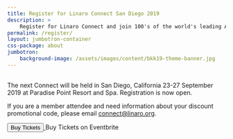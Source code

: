 ```yaml
---
title: Register for Linaro Connect San Diego 2019
description: >
    Register for Linaro Connect and join 100's of the world's leading Arm Open Source engineers.
permalink: /register/
layout: jumbotron-container
css-package: about
jumbotron:
    background-image: /assets/images/content/bkk19-theme-banner.jpg
---
```

<div class="col-md-12" style="margin-top:30px;" markdown="1">

The next Connect will be held in San Diego, California 23-27 September 2019 at Paradise Point Resort and Spa. Registration is now open. 

If you are a member attendee and need information about your discount promotional code, please email [connect@linaro.org](mailto:connect@linaro.org).

</div>
<!-- Noscript content for added SEO -->
<noscript><a href="https://www.eventbrite.co.uk/e/linaro-connect-san-diego-2019-san19-registration-61310925629" rel="noopener noreferrer" target="_blank"></noscript>
<!-- You can customize this button any way you like -->
<button id="eventbrite-widget-modal-trigger-61310925629" type="button">Buy Tickets</button>
<noscript></a>Buy Tickets on Eventbrite</noscript>
<script src="https://www.eventbrite.co.uk/static/widgets/eb_widgets.js"></script>
<script type="text/javascript">
    window.EBWidgets.createWidget({
        widgetType: 'checkout',
        eventId: '61310925629',
        modal: true,
        modalTriggerElementId: 'eventbrite-widget-modal-trigger-61310925629',
    });
</script>
<div id="eventbrite-widget-container-61310925629"></div>
<script type="text/javascript">
    window.EBWidgets.createWidget({
        widgetType: 'checkout',
        eventId: '61310925629',
        iframeContainerId: 'eventbrite-widget-container-61310925629',
        iframeContainerHeight: 425,
    });
</script>